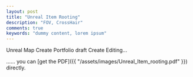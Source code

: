 ```yaml
---
layout: post
title: "Unreal Item Rooting"
description: "FOV, CrossHair"
comments: true
keywords: "dummy content, lorem ipsum"
---
```

Unreal Map Create Portfolio
draft Create Editing...

...... you can [get the PDF]({{ "/assets/images/Unreal_Item_rooting.pdf" }}) directly.